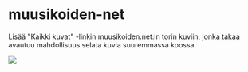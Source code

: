 # muusikoiden-net

Lisää "Kaikki kuvat" -linkin muusikoiden.net:in torin kuviin, jonka takaa avautuu mahdollisuus selata kuvia suuremmassa koossa.

![](popup.png)
